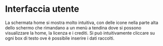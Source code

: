 # Interfaccia utente
La schermata home si mostra molto intuitiva, con delle icone nella parte alta dello schermo che rimandano a un menù a tendina dove si possono visualizzare la home, la licenza e i crediti. Si può intuitivamente cliccare su ogni box di testo ove è possibile inserire i dati raccolti.
